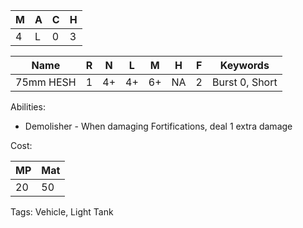 
| M   | A   | C   | H   |
| --- | --- | --- | --- |
| 4   | L   | 0   | 3   |

| Name      | R   | N   | L   | M   | H   | F   | Keywords       |
| --------- | --- | --- | --- | --- | --- | --- | -------------- |
| 75mm HESH | 1   | 4+  | 4+  | 6+  | NA  | 2   | Burst 0, Short |

Abilities:
- Demolisher - When damaging Fortifications, deal 1 extra damage


Cost:

| MP  | Mat |
| --- | --- |
| 20  | 50  |


Tags:
Vehicle, Light Tank